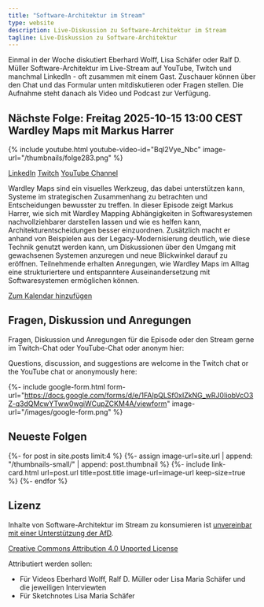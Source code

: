 ```yaml
---
title: "Software-Architektur im Stream"
type: website
description: Live-Diskussion zu Software-Architektur im Stream
tagline: Live-Diskussion zu Software-Architektur
---
```


Einmal in der Woche diskutiert Eberhard Wolff, Lisa Schäfer oder Ralf
D. Müller
Software-Architektur im
Live-Stream auf YouTube, Twitch und manchmal LinkedIn - oft zusammen mit einem
Gast. Zuschauer können über den Chat und
das Formular unten mitdiskutieren oder Fragen
stellen. 
Die Aufnahme steht danach als Video und Podcast zur Verfügung.

## Nächste Folge: Freitag 2025-10-15 13:00 CEST Wardley Maps mit Markus Harrer

{% include youtube.html
  youtube-video-id="Bql2Vye_Nbc"
  image-url="/thumbnails/folge283.png"
%}

<section id="content-links">
	<a href="https://www.linkedin.com/events/7382409763109752832/">LinkedIn</a>
	<a href="https://www.twitch.tv/ebrwolff">Twitch</a>
	<a href="https://www.youtube.com/@EberhardWolff">YouTube Channel</a>
</section>

Wardley Maps sind ein visuelles Werkzeug, das dabei unterstützen kann,
Systeme im strategischen Zusammenhang zu betrachten und Entscheidungen
bewusster zu treffen. In dieser Episode zeigt Markus Harrer, wie sich
mit Wardley Mapping Abhängigkeiten in Softwaresystemen
nachvollziehbarer darstellen lassen und wie es helfen kann,
Architekturentscheidungen besser einzuordnen. Zusätzlich macht er
anhand von Beispielen aus der Legacy-Modernisierung deutlich, wie
diese Technik genutzt werden kann, um Diskussionen über den Umgang mit
gewachsenen Systemen anzuregen und neue Blickwinkel darauf zu
eröffnen. Teilnehmende erhalten Anregungen, wie Wardley Maps im Alltag
eine strukturiertere und entspanntere Auseinandersetzung mit
Softwaresystemen ermöglichen können.

<!-- https://claude.ai/public/artifacts/e3c372ae-47cd-4706-9316-61aafb0be64a -->

[Zum Kalendar hinzufügen](stream.ics)

## Fragen, Diskussion und Anregungen

Fragen, Diskussion und Anregungen für die Episode oder den Stream gerne im Twitch-Chat oder
YouTube-Chat oder anonym hier:

Questions, discussion, and suggestions are welcome in the Twitch chat or the
YouTube chat or
anonymously here:

{%- include google-form.html
  form-url="https://docs.google.com/forms/d/e/1FAIpQLSf0xIZkNG_wRJ0IiobVcO3Z-q3dQMcwYTww0wgiWCupZCKM4A/viewform"
  image-url="/images/google-form.png"
  %}

## Neueste Folgen

<div class="image-grid">
{%- for post in site.posts limit:4 %}
{%- assign image-url=site.url | append: "/thumbnails-small/" | append: post.thumbnail %}
{%- include link-card.html
  url=post.url
  title=post.title
  image-url=image-url
  keep-size=true
  %}
{%- endfor %}
</div>

## Lizenz

Inhalte von Software-Architektur im Stream zu konsumieren ist
[unvereinbar mit einer Unterstützung der AfD](/2024/01/22/folge198.html).

[Creative Commons Attribution 4.0 Unported
License](http://creativecommons.org/licenses/by/4.0/)

Attributiert werden sollen:

* Für Videos Eberhard Wolff, Ralf D. Müller oder Lisa Maria Schäfer und die jeweiligen Interviewten
* Für Sketchnotes Lisa Maria Schäfer

<a rel="me" href="https://mastodon.social/@ewolff"></a>
